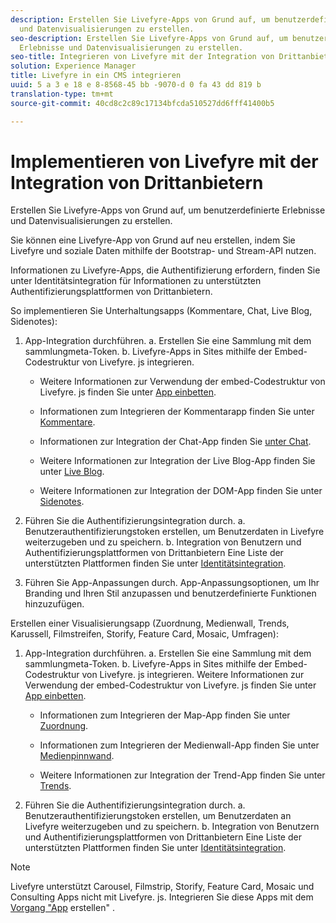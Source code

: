 ```yaml
---
description: Erstellen Sie Livefyre-Apps von Grund auf, um benutzerdefinierte Erlebnisse
  und Datenvisualisierungen zu erstellen.
seo-description: Erstellen Sie Livefyre-Apps von Grund auf, um benutzerdefinierte
  Erlebnisse und Datenvisualisierungen zu erstellen.
seo-title: Integrieren von Livefyre mit der Integration von Drittanbietern
solution: Experience Manager
title: Livefyre in ein CMS integrieren
uuid: 5 a 3 e 18 e 8-8568-45 bb -9070-d 0 fa 43 dd 819 b
translation-type: tm+mt
source-git-commit: 40cd8c2c89c17134bfcda510527dd6fff41400b5

---
```



# Implementieren von Livefyre mit der Integration von Drittanbietern

Erstellen Sie Livefyre-Apps von Grund auf, um benutzerdefinierte Erlebnisse und Datenvisualisierungen zu erstellen.

Sie können eine Livefyre-App von Grund auf neu erstellen, indem Sie Livefyre und soziale Daten mithilfe der Bootstrap- und Stream-API nutzen.

Informationen zu Livefyre-Apps, die Authentifizierung erfordern, finden Sie unter Identitätsintegration für Informationen zu unterstützten Authentifizierungsplattformen von Drittanbietern.

So implementieren Sie Unterhaltungsapps (Kommentare, Chat, Live Blog, Sidenotes):

1. App-Integration durchführen.
a. Erstellen Sie eine Sammlung mit dem sammlungmeta-Token.
b. Livefyre-Apps in Sites mithilfe der Embed-Codestruktur von Livefyre. js integrieren.

   * Weitere Informationen zur Verwendung der embed-Codestruktur von Livefyre. js finden Sie unter [App einbetten](/help/implementation/c-getting-started/c-implementation-process/c-using-livefyre.js-to-create-customize-and-use-apps-on-your-site.md).

   * Informationen zum Integrieren der Kommentarapp finden Sie unter [Kommentare](/help/using/c-about-apps/c-comments/c-comments.md).

   * Informationen zur Integration der Chat-App finden Sie [unter Chat](/help/using/c-about-apps/c-chat-app/c-chat-app.md).

   * Weitere Informationen zur Integration der Live Blog-App finden Sie unter [Live Blog](/help/using/c-about-apps/c-liveblog-app/c-liveblog-app.md).

   * Weitere Informationen zur Integration der DOM-App finden Sie unter [Sidenotes](/help/using/c-about-apps/c-sidenotes-app/c-sidenotes-app.md).

1. Führen Sie die Authentifizierungsintegration durch.
a. Benutzerauthentifizierungstoken erstellen, um Benutzerdaten in Livefyre weiterzugeben und zu speichern.
b. Integration von Benutzern und Authentifizierungsplattformen von Drittanbietern Eine Liste der unterstützten Plattformen finden Sie unter [Identitätsintegration](/help/implementation/t-about-identity-integration/t-about-identity-integration.md).

1. Führen Sie App-Anpassungen durch. App-Anpassungsoptionen, um Ihr Branding und Ihren Stil anzupassen und benutzerdefinierte Funktionen hinzuzufügen.

Erstellen einer Visualisierungsapp (Zuordnung, Medienwall, Trends, Karussell, Filmstreifen, Storify, Feature Card, Mosaic, Umfragen):

1. App-Integration durchführen.
a. Erstellen Sie eine Sammlung mit dem sammlungmeta-Token.
b. Livefyre-Apps in Sites mithilfe der Embed-Codestruktur von Livefyre. js integrieren. Weitere Informationen zur Verwendung der embed-Codestruktur von Livefyre. js finden Sie unter [App einbetten](/help/implementation/c-getting-started/c-implementation-process/c-using-livefyre.js-to-create-customize-and-use-apps-on-your-site.md).

   * Informationen zum Integrieren der Map-App finden Sie unter [Zuordnung](/help/using/c-about-apps/c-map-app/c-map-app.md).

   * Informationen zum Integrieren der Medienwall-App finden Sie unter [Medienpinnwand](/help/using/c-about-apps/c-media-wall-app/c-media-wall-app.md).

   * Weitere Informationen zur Integration der Trend-App finden Sie unter [Trends](/help/using/c-about-apps/c-trending-app/c-trending-app.md).

1. Führen Sie die Authentifizierungsintegration durch.
a. Benutzerauthentifizierungstoken erstellen, um Benutzerdaten an Livefyre weiterzugeben und zu speichern.
b. Integration von Benutzern und Authentifizierungsplattformen von Drittanbietern Eine Liste der unterstützten Plattformen finden Sie unter [Identitätsintegration](/help/implementation/t-about-identity-integration/t-about-identity-integration.md).

>[!NOTE]
>
>Livefyre unterstützt Carousel, Filmstrip, Storify, Feature Card, Mosaic und Consulting Apps nicht mit Livefyre. js.
Integrieren Sie diese Apps mit dem [Vorgang "App](/help/using/c-about-apps/c-create-an-app.md) erstellen" .